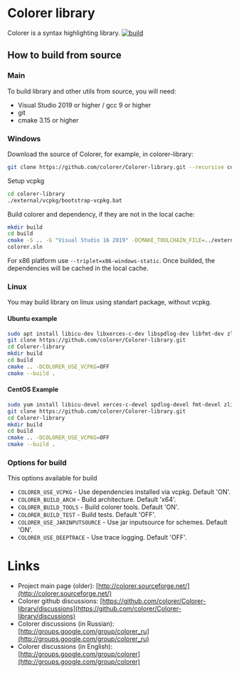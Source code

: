 # Colorer library

Colorer is a syntax highlighting library.
[![build](https://github.com/colorer/Colorer-library/workflows/build/colorer_ci.yml/badge.svg)](https://github.com/colorer/Colorer-library/actions/workflows/colorer_ci.yml)

## How to build from source

### Main

To build library and other utils from source, you will need:

* Visual Studio 2019 or higher / gcc 9 or higher
* git
* cmake 3.15 or higher

### Windows

Download the source of Colorer, for example, in colorer-library:

```bash
git clone https://github.com/colorer/Colorer-library.git --recursive colorer-library 
```

Setup vcpkg

```bash
cd colorer-library
./external/vcpkg/bootstrap-vcpkg.bat
```

Build colorer and dependency, if they are not in the local cache:

```bash
mkdir build
cd build
cmake -S .. -G "Visual Studio 16 2019" -DCMAKE_TOOLCHAIN_FILE=../external/vcpkg/scripts/buildsystems/vcpkg.cmake -DVCPKG_TARGET_TRIPLET=x64-windows-static -DVCPKG_OVERLAY_PORTS=../external/vcpkg-ports -DVCPKG_FEATURE_FLAGS=manifests,versions
colorer.sln
```

For x86 platform use `--triplet=x86-windows-static`. Once builded, the dependencies will be cached in the local cache.

### Linux

You may build library on linux using standart package, without vcpkg.

#### Ubuntu example

```bash
sudo apt install libicu-dev libxerces-c-dev libspdlog-dev libfmt-dev zlib1g-dev libminizip-dev
git clone https://github.com/colorer/Colorer-library.git
cd Colorer-library
mkdir build
cd build
cmake .. -DCOLORER_USE_VCPKG=OFF
cmake --build .
```

#### CentOS Example

```bash
sudo yum install libicu-devel xerces-c-devel spdlog-devel fmt-devel zlib-devel minizip1.2-devel
git clone https://github.com/colorer/Colorer-library.git
cd Colorer-library
mkdir build
cd build
cmake .. -DCOLORER_USE_VCPKG=OFF
cmake --build .
```

### Options for build

This options available for build

* `COLORER_USE_VCPKG` - Use dependencies installed via vcpkg. Default 'ON'.
* `COLORER_BUILD_ARCH` - Build architecture. Default 'x64'.
* `COLORER_BUILD_TOOLS` - Build colorer tools. Default 'ON'.
* `COLORER_BUILD_TEST` - Build tests. Default 'OFF'.
* `COLORER_USE_JARINPUTSOURCE` - Use jar inputsource for schemes. Default 'ON'.
* `COLORER_USE_DEEPTRACE` - Use trace logging. Default 'OFF'.

Links
========================

* Project main page (older): [http://colorer.sourceforge.net/](http://colorer.sourceforge.net/)
* Colorer github discussions: [https://github.com/colorer/Colorer-library/discussions](https://github.com/colorer/Colorer-library/discussions)
* Colorer discussions (in Russian): [http://groups.google.com/group/colorer_ru](http://groups.google.com/group/colorer_ru)
* Colorer discussions (in English): [http://groups.google.com/group/colorer](http://groups.google.com/group/colorer)
